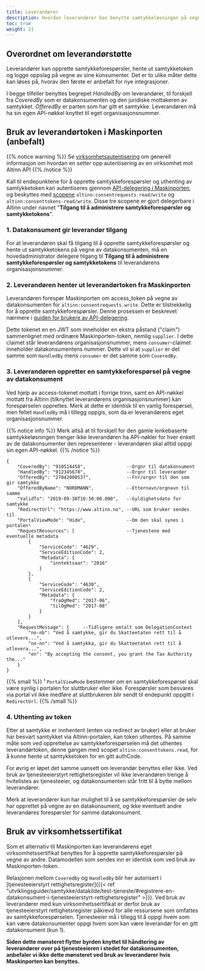 ```yaml
---
title: Leverandører
description: Hvordan leverandører kan benytte samtykkeløsningen på vegne av datakonsumenter.
toc: true
weight: 21
---
```


## Overordnet om leverandørstøtte

Leverandører kan opprette samtykkeforespørsler, hente ut samtykketoken og logge oppslag på vegne av sine konsumenter. Det er to ulike måter dette kan løses på, hvorav den første er anbefalt for nye integrasjoner.

I begge tilfeller benyttes begrepet *HandledBy* om leverandører, til forskjell fra *CoveredBy* som er datakonsumenten og den juridiske mottakeren av samtykket. *OfferedBy* er parten som har gitt et samtykke. Leverandøren må ha sin egen API-nøkkel knyttet til eget organisasjonsnummer. 

## Bruk av leverandørtoken i Maskinporten (anbefalt)

{{% notice warning  %}}
Se <a href="../../../../api/rest/kom-i-gang/virksomhet/">virksomhetsautentisering</a> om generell informasjon om hvordan en setter opp autentisering av en virksomhet mot Altinn API
{{% /notice %}}

Kall til endepunktene for å opprette samtykkeforespørsler og uthenting av samtykketoken kan autentiseres gjennom [API-delegering i Maskinporten](../../../api-delegering), og beskyttes med [scopene](../../../../api/rest/kom-i-gang/scopes/#sluttbruker-api) `altinn:consentrequests.read/write` og `altinn:consenttokens-read/write`. Disse tre scopene er gjort delegerbare i Altinn under navnet "**Tilgang til å administrere samtykkeforespørsler og samtykketokens**". 

### 1. Datakonsument gir leverandør tilgang 

For at leverandøren skal få tilgang til å opprette samtykkeforespørsler og hente ut samtykketokens på vegne av datakonsumenten, må en hovedadministrator delegere tilgang til **Tilgang til å administrere samtykkeforespørsler og samtykketokens** til leverandørens organisasjonsnummer.

### 2. Leverandøren henter ut leverandørtoken fra Maskinporten

Leverandøren forespør Maskinporten om access_token på vegne av datakonsumenten for `altinn:consentrequests.write`. Dette er tilstrekkelig for å opprette samtykkeforespørsler. Denne prosessen er beskrevet nærmere i [guiden for brukere av API-delegering](../../../api-delegering/api-bruker).

Dette tokenet en en JWT som inneholder en ekstra påstand ("claim") sammenlignet med ordinære Maskinporten-token, nemlig `supplier`. I dette claimet står leverandørens organisasjonsnummer, mens `consumer`-claimet inneholder datakonsumentens nummer. Dette vil si at `supplier` er det samme som `HandledBy` mens `consumer` er det samme som `CoveredBy`.

### 3. Leverandøren oppretter en samtykkeforespørsel på vegne av datakonsument

Ved hjelp av access-tokenet mottatt i forrige trinn, samt en API-nøkkel mottatt fra Altinn (tilknyttet leverandørens organisasjonsnummer) kan forespørselen opprettes. Merk at dette er identisk til en vanlig forespørsel, men feltet `HandledBy` må i tillegg oppgis, som da er leverandørens eget organisasjonsnummer.

{{% notice info  %}}
Merk altså at til forskjell for den gamle lenkebaserte samtykkeløsningen trenger ikke leverandøren ha API-nøkler for hver enkelt av de datakonsumenter den representerer - leverandøren skal alltid oppgi sin egen API-nøkkel.
{{% /notice %}}

```
{
    "CoveredBy": "910514458",               --Orgnr til datakonsument
    "HandledBy": "912345678",               --Orgnr til leverandør
    "OfferedBy": "27042000537",             --Fnr/orgnr til den som gir samtykke
    "OfferedByName": "NORDMANN",            --Etternavn/orgnavn til samme
    "ValidTo": "2019-09-30T10:30:00.000",   --Gyldighetsdato for samtykke 
    "RedirectUrl": "https://www.altinn.no", --URL som bruker sendes til
    "PortalViewMode": "Hide",               --Om den skal synes i portalen¹
    "RequestResources": [                   --Tjenestene med eventuelle metadata
        {
            "ServiceCode": "4629",
            "ServiceEditionCode": 2,
            "Metadata": {
                "inntektsaar": "2016"
            }
        },
        {
            "ServiceCode": "4630",
            "ServiceEditionCode": 2,
            "Metadata": {
                "fraOgMed": "2017-06",
                "tilOgMed": "2017-08"
            }
        }
    ],
    "RequestMessage": {     --Tidligere omtalt som DelegationContext
        "no-nb": "Ved å samtykke, gir du Skatteetaten rett til å utlevere...",
        "no-nn": "Ved å samtykka, gir du Skatteetaten rett til å utlevera...",
        "en": "By accepting the consent, you grant the Tax Authority the..."
    }
}
```
{{% small %}}
¹ `PortalViewMode` bestemmer om en samtykkeforespørsel skal være synlig i portalen for sluttbruker eller ikke. Forespørsler som besvares via portal vil ikke medføre at sluttbrukeren blir sendt til endepunkt oppgitt i `RedirectUrl`.
{{% /small %}}

### 4. Uthenting av token

Etter at samtykke er innhentent (enten via redirect av bruker) eller at bruker har besvart samtykket via Altinn-portalen, kan token uthentes. På samme måte som ved opprettelse av samtykkeforespørselen må det uthentes leverandørtoken, denne gangen med scopet `altinn:consenttokens.read`, for å kunne hente ut samtykketoken for en gitt authCode.

For øvrig er løpet det samme uansett om leverandør benyttes eller ikke. Ved bruk av tjenesteeierstyrt rettighetsregister vil ikke leverandøren trenge å hvitelistes av tjenesteeier, og datakonsumenten står fritt til å bytte mellom leverandører.

 Merk at leverandører kun har mulighet til å se samtykkeforespørsler de selv har opprettet på vegne av en datakonsument, og ikke eventuelt andre leverandøres forespørsler for samme datakonsument. 

## Bruk av virksomhetssertifikat 

Som et alternativ til Maskinporten kan leverandørens eget virksomhetssertifikat benyttes for å opprette samtykkeforespørsler på vegne av andre. Datamodellen som sendes inn er identisk som ved bruk av Maskinporten-token. 

Relasjonen mellom `CoveredBy` og `HandledBy` blir her autorisert i [tjenesteeierstyrt rettighetsregister]({{< ref "utviklingsguider/samtykke/datakilde/test-tjeneste/#registrere-en-datakonsument-i-tjenesteeierstyrt-rettighetsregister" >}}). Ved bruk av leverandører med kun virksomhetssertifikat er derfor bruk av tjenesteeierstyrt rettighetsregister påkrevd for alle ressursene som omfattes av samtykkeforespørselen. Tjenesteeier må i tillegg til å oppgi hvem som kan være datakonsumenter oppgi hvem som kan være leverandør for en gitt datakonsument (kun 1).

**Siden dette mønsteret flytter byrden knyttet til håndtering av leverandører over på tjenesteeieren i stedet for datakonsumenten, anbefaler vi ikke dette mønsteret ved bruk av leverandører hvis Maskinporten kan benyttes.**
